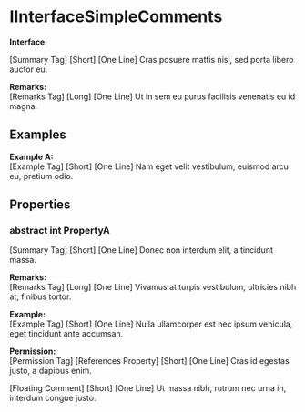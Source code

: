 # IInterfaceSimpleComments

**Interface**  
  
[Summary Tag] [Short] [One Line] Cras posuere mattis nisi, sed porta libero auctor eu.

**Remarks:**  
[Remarks Tag] [Long] [One Line] Ut in sem eu purus facilisis venenatis eu id magna.

## Examples

**Example A:**  
[Example Tag] [Short] [One Line] Nam eget velit vestibulum, euismod arcu eu, pretium odio.

## Properties

### abstract int PropertyA

[Summary Tag] [Short] [One Line] Donec non interdum elit, a tincidunt massa.

**Remarks:**  
[Remarks Tag] [Long] [One Line] Vivamus at turpis vestibulum, ultricies nibh at, finibus tortor.

**Example:**  
[Example Tag] [Short] [One Line] Nulla ullamcorper est nec ipsum vehicula, eget tincidunt ante accumsan.

**Permission:**  
[Permission Tag] [References Property] [Short] [One Line] Cras id egestas justo, a dapibus enim.

[Floating Comment] [Short] [One Line] Ut massa nibh, rutrum nec urna in, interdum congue justo.

